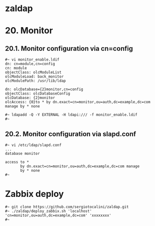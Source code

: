 # zaldap

# 20. Monitor

## 20.1. Monitor configuration via cn=config

    #~ vi monitor_enable.ldif
    dn: cn=module,cn=config
    cn: module
    objectClass: olcModuleList
    olcModuleLoad: back_monitor
    olcModulePath: /usr/lib/ldap

    dn: olcDatabase={2}monitor,cn=config
    objectClass: olcDatabaseConfig
    olcDatabase: {2}monitor
    olcAccess: {0}to * by dn.exact=cn=monitor,ou=auth,dc=example,dc=com manage by * none

    #~ ldapadd -Q -Y EXTERNAL -H ldapi:/// -f monitor_enable.ldif
    #~

## 20.2. Monitor configuration via slapd.conf

    #~ vi /etc/ldap/slapd.conf
    ...
    database monitor
    
    access to *
           by dn.exact=cn=monitor,ou=auth,dc=example,dc=com manage
           by * none
    #~

# Zabbix deploy

    #~ git clone https://github.com/sergiotocalini/zaldap.git
    #~ ./zaldap/deploy_zabbix.sh 'localhost' 'cn=monitor,ou=auth,dc=example,dc=com' 'xxxxxxxx'
    #~
    
    
